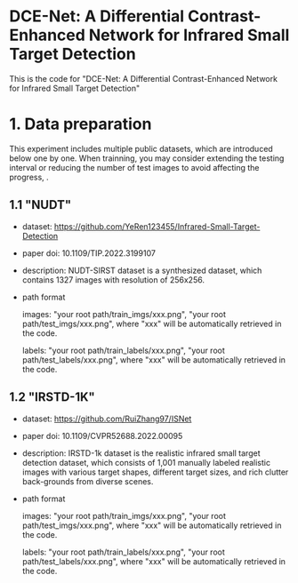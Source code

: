 #  DCE-Net: A Differential Contrast-Enhanced Network for Infrared Small Target Detection

This is the code for "DCE-Net: A Differential Contrast-Enhanced Network for Infrared Small Target Detection"


# 1. Data preparation

This experiment includes multiple public datasets, which are introduced below one by one. When trainning, you may consider extending the testing interval or reducing the number of test images to avoid affecting the progress, .

## 1.1 "NUDT"

* dataset: https://github.com/YeRen123455/Infrared-Small-Target-Detection

* paper doi: 10.1109/TIP.2022.3199107

* description: NUDT-SIRST dataset is a synthesized dataset, which contains 1327 images with resolution of 256x256.

* path format
  
  images: "your root path/train_imgs/xxx.png", "your root path/test_imgs/xxx.png", where "xxx" will be automatically retrieved in the code.

  labels: "your root path/train_labels/xxx.png", "your root path/test_labels/xxx.png", where "xxx" will be automatically retrieved in the code.

## 1.2 "IRSTD-1K"

* dataset: https://github.com/RuiZhang97/ISNet

* paper doi: 10.1109/CVPR52688.2022.00095

* description: IRSTD-1k dataset is the realistic infrared small target detection dataset, which consists of 1,001 manually labeled realistic images with various target shapes, different target sizes, and rich clutter back-grounds from diverse scenes.

* path format
  
  images: "your root path/train_imgs/xxx.png", "your root path/test_imgs/xxx.png", where "xxx" will be automatically retrieved in the code.

  labels: "your root path/train_labels/xxx.png", "your root path/test_labels/xxx.png", where "xxx" will be automatically retrieved in the code.
  
 
